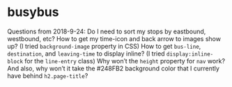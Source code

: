 # busybus
Questions from 2018-9-24:
Do I need to sort my stops by eastbound, westbound, etc?
How to get my time-icon and back arrow to images show up? (I tried `background-image` property in CSS)
How to get `bus-line`, `destination`, and `leaving-time` to display inline? (I tried `display:inline-block` for the `line-entry` class)
Why won’t the `height` property for `nav` work? And also, why won’t it take the #248FB2 background color that I currently have behind `h2.page-title`?
